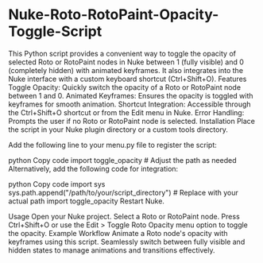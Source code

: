 # Nuke-Roto-RotoPaint-Opacity-Toggle-Script
This Python script provides a convenient way to toggle the opacity of selected Roto or RotoPaint nodes in Nuke between 1 (fully visible) and 0 (completely hidden) with animated keyframes. It also integrates into the Nuke interface with a custom keyboard shortcut (Ctrl+Shift+O).
Features
Toggle Opacity: Quickly switch the opacity of a Roto or RotoPaint node between 1 and 0.
Animated Keyframes: Ensures the opacity is toggled with keyframes for smooth animation.
Shortcut Integration: Accessible through the Ctrl+Shift+O shortcut or from the Edit menu in Nuke.
Error Handling: Prompts the user if no Roto or RotoPaint node is selected.
Installation
Place the script in your Nuke plugin directory or a custom tools directory.

Add the following line to your menu.py file to register the script:

python
Copy code
import toggle_opacity  # Adjust the path as needed
Alternatively, add the following code for integration:

python
Copy code
import sys
sys.path.append("/path/to/your/script_directory")  # Replace with your actual path
import toggle_opacity
Restart Nuke.

Usage
Open your Nuke project.
Select a Roto or RotoPaint node.
Press Ctrl+Shift+O or use the Edit > Toggle Roto Opacity menu option to toggle the opacity.
Example Workflow
Animate a Roto node's opacity with keyframes using this script.
Seamlessly switch between fully visible and hidden states to manage animations and transitions effectively.
